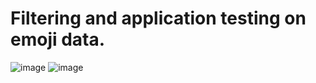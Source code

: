 # Filtering and application testing on emoji data.
![image](https://user-images.githubusercontent.com/73830412/189435395-e7043db7-b11b-4efe-a092-0cea808a376f.png)
![image](https://user-images.githubusercontent.com/73830412/189435785-d3a28eed-7a6b-4f87-8bf9-b21a8ab71a83.png)
